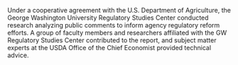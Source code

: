 Under a cooperative agreement with the U.S. Department of Agriculture, the George Washington University Regulatory Studies Center conducted research analyzing public comments to inform agency regulatory reform efforts. A group of faculty members and researchers affiliated with the GW Regulatory Studies Center contributed to the report, and subject matter experts at the USDA Office of the Chief Economist provided technical advice.


